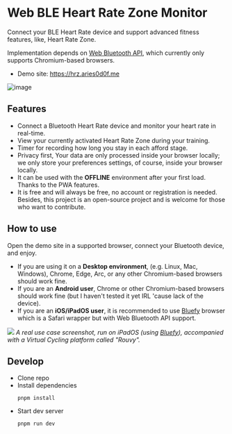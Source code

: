 # Web BLE Heart Rate Zone Monitor
Connect your BLE Heart Rate device and support advanced fitness features, like, Heart Rate Zone.

Implementation depends on [Web Bluetooth API](https://developer.mozilla.org/en-US/docs/Web/API/Web_Bluetooth_API), which currently only supports Chromium-based browsers.

- Demo site: https://hrz.aries0d0f.me

![image](https://github.com/user-attachments/assets/cd2f5292-4d8f-4bf1-8289-e00ad146862f)

## Features
- Connect a Bluetooth Heart Rate device and monitor your heart rate in real-time.
- View your currently activated Heart Rate Zone during your training.
- Timer for recording how long you stay in each afford stage.
- Privacy first, Your data are only processed inside your browser locally; we only store your preferences settings, of course, inside your browser locally.
- It can be used with the **OFFLINE** environment after your first load. Thanks to the PWA features.
- It is free and will always be free, no account or registration is needed. Besides, this project is an open-source project and is welcome for those who want to contribute.

## How to use
Open the demo site in a supported browser, connect your Bluetooth device, and enjoy.

- If you are using it on a **Desktop environment**, (e.g. Linux, Mac, Windows), Chrome, Edge, Arc, or any other Chromium-based browsers should work fine.
- If you are an **Android user**, Chrome or other Chromium-based browsers should work fine (but I haven't tested it yet IRL 'cause lack of the device).
- If you are an **iOS/iPadOS user**, it is recommended to use [Bluefy](https://apps.apple.com/us/app/bluefy-web-ble-browser/id1492822055) browser which is a Safari wrapper but with Web Bluetooth API support.

![](https://github.com/user-attachments/assets/1bebd59c-7b31-4108-a9b2-dbfdc6bf125b)
*A real use case screenshot, run on iPadOS (using [Bluefy](https://apps.apple.com/us/app/bluefy-web-ble-browser/id1492822055)), accompanied with a Virtual Cycling platform called "Rouvy".*

## Develop
- Clone repo
- Install dependencies
  ```shell
  pnpm install
  ```
- Start dev server
  ```
  pnpm run dev
  ```
